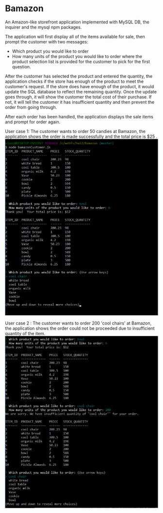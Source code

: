 # Bamazon
An Amazon-like storefront application implemented with MySQL DB, the inquirer and the mysql npm packages. 

The application will first display all of the items available for sale, then prompt the customer with two messages:
* Which product you would like to order 
* How many units of the product you would like to order
where the product selection list is provided for the customer to pick for the first question.

After the customer has selected the product and entered the quantity, the application checks if the store has enough of the product to meet the customer's request.  If the store does have enough of the product, it would update the SQL database to reflect the remaining quantity. Once the update goes through, it will show the customer the total cost of their purchase.  If not, it will tell the customer it has insufficient quantity and then prevent the order from going through.

After each order has been handled, the application displays the sale items and prompt for order again.

User case 1:
The customer wants to order 50 candies at Bamazon, the application shows the order is made successfully and the total price is $25 .
![User Case 1](/images/usercase1.png)

User case 2 :
The customer wants to order 200 'cool chairs' at Bamazon, the application shows the order could not be proceeded due to insufficient quantity of the item.
![User Case 2](/images/usercase2.png)